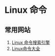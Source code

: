 # Linux 命令

## 常用网站

1. [Linux 命令搜索引擎](https://wangchujiang.com/linux-command/index.html)
2. [Linux命令大全](https://www.linuxcool.com/)
